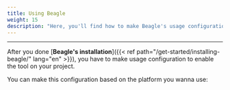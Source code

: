 ```yaml
---
title: Using Beagle
weight: 15
description: "Here, you'll find how to make Beagle's usage configuration for your project."
---
```


---

After you done [**Beagle's installation**]({{< ref path="/get-started/installing-beagle/" lang="en" >}}), you have to make usage configuration to enable the tool on your project.

You can make this configuration based on the platform you wanna use:
